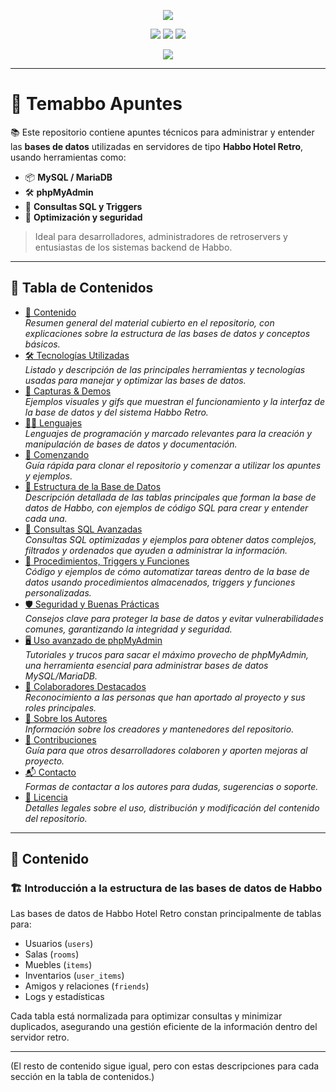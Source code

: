 <!-- Banner principal animado -->
<p align="center">
  <img src="https://capsule-render.vercel.app/api?type=waving&color=6C78AF&height=180&section=header&text=Temabbo%20Apuntes&fontSize=38&fontColor=ffffff&animation=fadeIn" />
</p>

<p align="center">
  <img src="https://img.shields.io/github/stars/Andres-glitch-cell/Temabbo_Apuntes?style=social" />
  <img src="https://img.shields.io/github/forks/Andres-glitch-cell/Temabbo_Apuntes?style=social" />
  <img src="https://visitor-badge.laobi.icu/badge?page_id=Andres-glitch-cell.Temabbo_Apuntes" />
</p>

<p align="center">
  <img src="https://readme-typing-svg.herokuapp.com/?color=6C78AF&size=25&center=true&vCenter=true&width=1000&lines=💻+Temabbo+Apuntes+para+Habbo;📚+Todo+sobre+bases+de+datos+retro;⚙️+MySQL,+Triggers,+Procedimientos+;✨+phpMyAdmin,+Consultas+y+Optimización" />
</p>

---

# 🏨 Temabbo Apuntes

📚 Este repositorio contiene apuntes técnicos para administrar y entender las **bases de datos** utilizadas en servidores de tipo **Habbo Hotel Retro**, usando herramientas como:

- 📦 **MySQL / MariaDB**
- 🛠 **phpMyAdmin**
- 🧠 **Consultas SQL y Triggers**
- 🚀 **Optimización y seguridad**

> Ideal para desarrolladores, administradores de retroservers y entusiastas de los sistemas backend de Habbo.

---

## 🧭 Tabla de Contenidos

- [📌 Contenido](#contenido)  
  _Resumen general del material cubierto en el repositorio, con explicaciones sobre la estructura de las bases de datos y conceptos básicos._  
- [🛠️ Tecnologías Utilizadas](#tecnologías-utilizadas)  
  _Listado y descripción de las principales herramientas y tecnologías usadas para manejar y optimizar las bases de datos._  
- [🎨 Capturas & Demos](#capturas--demos)  
  _Ejemplos visuales y gifs que muestran el funcionamiento y la interfaz de la base de datos y del sistema Habbo Retro._  
- [🧑‍💻 Lenguajes](#lenguajes)  
  _Lenguajes de programación y marcado relevantes para la creación y manipulación de bases de datos y documentación._  
- [🚀 Comenzando](#comenzando)  
  _Guía rápida para clonar el repositorio y comenzar a utilizar los apuntes y ejemplos._  
- [🧩 Estructura de la Base de Datos](#estructura-de-la-base-de-datos)  
  _Descripción detallada de las tablas principales que forman la base de datos de Habbo, con ejemplos de código SQL para crear y entender cada una._  
- [🧮 Consultas SQL Avanzadas](#consultas-sql-avanzadas)  
  _Consultas SQL optimizadas y ejemplos para obtener datos complejos, filtrados y ordenados que ayuden a administrar la información._  
- [🔧 Procedimientos, Triggers y Funciones](#procedimientos-triggers-y-funciones)  
  _Código y ejemplos de cómo automatizar tareas dentro de la base de datos usando procedimientos almacenados, triggers y funciones personalizadas._  
- [🛡 Seguridad y Buenas Prácticas](#seguridad-y-buenas-prácticas)  
  _Consejos clave para proteger la base de datos y evitar vulnerabilidades comunes, garantizando la integridad y seguridad._  
- [🖥 Uso avanzado de phpMyAdmin](#uso-avanzado-de-phpmyadmin)  
  _Tutoriales y trucos para sacar el máximo provecho de phpMyAdmin, una herramienta esencial para administrar bases de datos MySQL/MariaDB._  
- [👥 Colaboradores Destacados](#colaboradores-destacados)  
  _Reconocimiento a las personas que han aportado al proyecto y sus roles principales._  
- [🙋 Sobre los Autores](#sobre-los-autores)  
  _Información sobre los creadores y mantenedores del repositorio._  
- [🤝 Contribuciones](#contribuciones)  
  _Guía para que otros desarrolladores colaboren y aporten mejoras al proyecto._  
- [📬 Contacto](#contacto)  
  _Formas de contactar a los autores para dudas, sugerencias o soporte._  
- [📄 Licencia](#licencia)  
  _Detalles legales sobre el uso, distribución y modificación del contenido del repositorio._

---

## 📌 Contenido

### 🏗 Introducción a la estructura de las bases de datos de Habbo

Las bases de datos de Habbo Hotel Retro constan principalmente de tablas para:

- Usuarios (`users`)
- Salas (`rooms`)
- Muebles (`items`)
- Inventarios (`user_items`)
- Amigos y relaciones (`friends`)
- Logs y estadísticas

Cada tabla está normalizada para optimizar consultas y minimizar duplicados, asegurando una gestión eficiente de la información dentro del servidor retro.

---

(El resto de contenido sigue igual, pero con estas descripciones para cada sección en la tabla de contenidos.)

